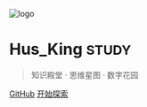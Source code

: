 
<!-- _coverpage.md -->

![logo](_media/avatar.ico)

# Hus_King <small>STUDY</small>

> 知识殿堂 · 思维星图 · 数字花园

[GitHub](https://github.com/hus-king/note)
[开始探索](README)